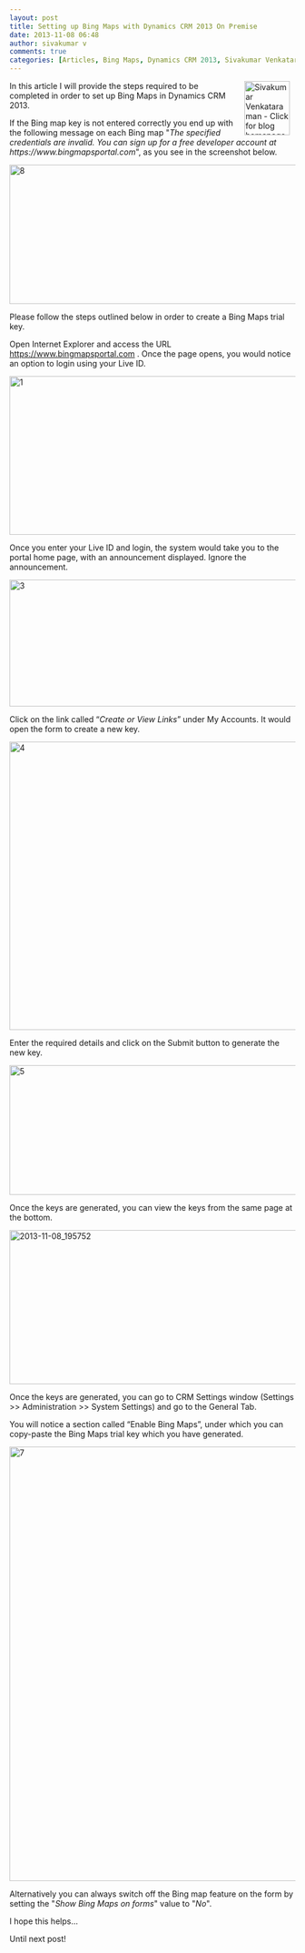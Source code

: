 ```yaml
---
layout: post
title: Setting up Bing Maps with Dynamics CRM 2013 On Premise
date: 2013-11-08 06:48
author: sivakumar v
comments: true
categories: [Articles, Bing Maps, Dynamics CRM 2013, Sivakumar Venkataraman, Trial Key, Uncategorized]
---
```

<p style="text-align: left;"><a title="Sivakumar Venkataraman - Click for blog homepage"><img src="https://microsofttpd.github.io/assets/0871.sivav.jpg" alt="Sivakumar Venkataraman - Click for blog homepage" width="80" height="95" align="right" border="0" hspace="10" /></a> In this article I will provide the steps required to be completed in order to set up Bing Maps in Dynamics CRM 2013.</p>
<p>If the Bing map key is not entered correctly you end up with the following message on each Bing map "<em>The specified credentials are invalid. You can sign up for a free developer account at https://www.bingmapsportal.com</em>", as you see in the screenshot below.</p>
<p><a href="https://microsofttpd.github.io/assets/5700.8_5E8B9CEA.png" original-url="https://microsofttpd.github.io/assets/5700.8_5E8B9CEA.png"><img style="background-image: none; padding-top: 0px; padding-left: 0px; display: inline; padding-right: 0px; border: 0px;" title="8" src="https://microsofttpd.github.io/assets/2211.8_thumb_0C0F4D5F.png" original-url="https://microsofttpd.github.io/assets/2211.8_thumb_0C0F4D5F.png" alt="8" width="613" height="245" border="0" /></a></p>
<p>Please follow the steps outlined below in order to create a Bing Maps trial key.</p>
<p>Open Internet Explorer and access the URL <a href="https://www.bingmapsportal.com">https://www.bingmapsportal.com</a> . Once the page opens, you would notice an option to login using your Live ID.</p>
<p><a href="https://microsofttpd.github.io/assets/8424.1_76B428A7.jpg" original-url="https://microsofttpd.github.io/assets/8424.1_76B428A7.jpg"><img style="background-image: none; padding-top: 0px; padding-left: 0px; display: inline; padding-right: 0px; border: 0px;" title="1" src="https://microsofttpd.github.io/assets/3515.1_thumb_615903F0.jpg" original-url="https://microsofttpd.github.io/assets/3515.1_thumb_615903F0.jpg" alt="1" width="615" height="279" border="0" /></a></p>
<p>Once you enter your Live ID and login, the system would take you to the portal home page, with an announcement displayed. Ignore the announcement.</p>
<p><a href="https://microsofttpd.github.io/assets/2480.3_7E61B2B8.jpg" original-url="https://microsofttpd.github.io/assets/2480.3_7E61B2B8.jpg"><img style="background-image: none; padding-top: 0px; padding-left: 0px; display: inline; padding-right: 0px; border: 0px;" title="3" src="https://microsofttpd.github.io/assets/2844.3_thumb_7DF81074.jpg" original-url="https://microsofttpd.github.io/assets/2844.3_thumb_7DF81074.jpg" alt="3" width="617" height="223" border="0" /></a></p>
<p>Click on the link called &ldquo;<em>Create or View Links</em>&rdquo; under My Accounts. It would open the form to create a new key.</p>
<p><a href="https://microsofttpd.github.io/assets/3465.4_1B00BF3D.jpg" original-url="https://microsofttpd.github.io/assets/3465.4_1B00BF3D.jpg"><img style="background-image: none; padding-top: 0px; padding-left: 0px; display: inline; padding-right: 0px; border: 0px;" title="4" src="https://microsofttpd.github.io/assets/3240.4_thumb_05A59A86.jpg" original-url="https://microsofttpd.github.io/assets/3240.4_thumb_05A59A86.jpg" alt="4" width="616" height="507" border="0" /></a></p>
<p>Enter the required details and click on the Submit button to generate the new key.</p>
<p><a href="https://microsofttpd.github.io/assets/6431.5_33294AFA.jpg" original-url="https://microsofttpd.github.io/assets/6431.5_33294AFA.jpg"><img style="background-image: none; padding-top: 0px; padding-left: 0px; display: inline; padding-right: 0px; border: 0px;" title="5" src="https://microsofttpd.github.io/assets/0508.5_thumb_2244A70A.jpg" original-url="https://microsofttpd.github.io/assets/0508.5_thumb_2244A70A.jpg" alt="5" width="614" height="228" border="0" /></a></p>
<p>Once the keys are generated, you can view the keys from the same page at the bottom.</p>
<p><a href="https://microsofttpd.github.io/assets/0385.2013-11-08_195752_022C2AFE.jpg" original-url="https://microsofttpd.github.io/assets/0385.2013_11_08_195752_022C2AFE.jpg"><img style="background-image: none; padding-top: 0px; padding-left: 0px; display: inline; padding-right: 0px; border: 0px;" title="2013-11-08_195752" src="https://microsofttpd.github.io/assets/8738.2013-11-08_195752_thumb_7147870D.jpg" original-url="https://microsofttpd.github.io/assets/8738.2013_11_08_195752_thumb_7147870D.jpg" alt="2013-11-08_195752" width="614" height="271" border="0" /></a></p>
<p>Once the keys are generated, you can go to CRM Settings window (Settings &gt;&gt; Administration &gt;&gt; System Settings) and go to the General Tab.</p>
<p>You will notice a section called &ldquo;Enable Bing Maps&rdquo;, under which you can copy-paste the Bing Maps trial key which you have generated.</p>
<p><a href="https://microsofttpd.github.io/assets/4174.7_75546590.jpg" original-url="https://microsofttpd.github.io/assets/4174.7_75546590.jpg"><img style="background-image: none; padding-top: 0px; padding-left: 0px; display: inline; padding-right: 0px; border: 0px;" title="7" src="https://microsofttpd.github.io/assets/0245.7_thumb_26E263D7.jpg" original-url="https://microsofttpd.github.io/assets/0245.7_thumb_26E263D7.jpg" alt="7" width="614" height="764" border="0" /></a></p>
<p>Alternatively you can always switch off the Bing map feature on the form by setting the "<em>Show Bing Maps on forms</em>" value to "<em>No</em>".</p>
<p>I hope this helps&hellip;</p>
<p>Until next post!</p>
